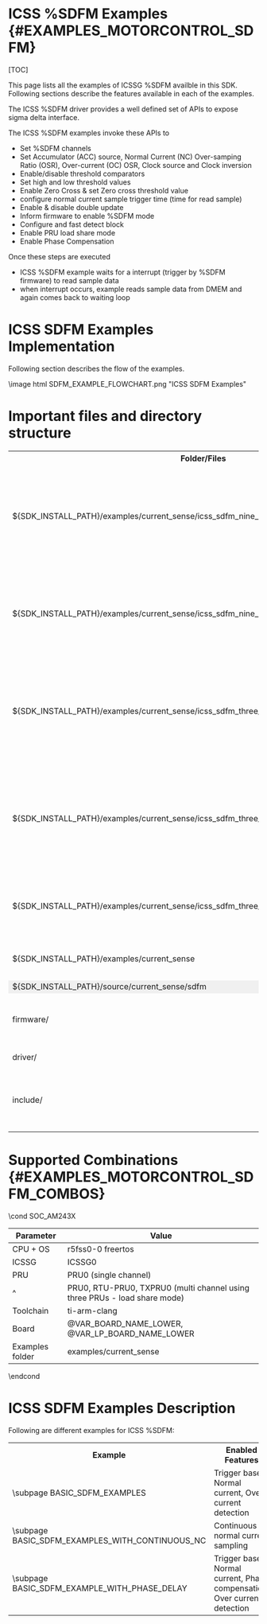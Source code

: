 # ICSS %SDFM Examples {#EXAMPLES_MOTORCONTROL_SDFM}

[TOC]

This page lists all the examples of ICSSG %SDFM availble in this SDK. Following sections describe the features available in each of the examples.

The ICSS %SDFM driver provides a well defined set of APIs to expose sigma delta interface.

The ICSS %SDFM examples invoke these APIs to
- Set %SDFM channels
- Set Accumulator (ACC) source, Normal Current (NC) Over-samping Ratio (OSR), Over-current (OC) OSR, Clock source and Clock inversion
- Enable/disable threshold comparators
- Set high and low threshold values
- Enable Zero Cross & set Zero cross threshold value
- configure normal current sample trigger time (time for read sample)
- Enable & disable double update
- Inform firmware to enable %SDFM mode
- Configure and fast detect block
- Enable PRU load share mode
- Enable Phase Compensation

Once these steps are executed
- ICSS %SDFM example waits for a interrupt (trigger by %SDFM firmware) to read sample data
- when interrupt occurs, example reads sample data from DMEM and again comes back to waiting loop

# ICSS SDFM Examples Implementation
Following section describes the flow of the examples.

\image html SDFM_EXAMPLE_FLOWCHART.png "ICSS SDFM Examples"

# Important files and directory structure

<table>
<tr>
    <th>Folder/Files
    <th>Description
</tr>
<tr>
    <td>${SDK_INSTALL_PATH}/examples/current_sense/icss_sdfm_nine_channel_with_continuous_mode</td>
    <td> Application specific sources for ICSS %SDFM for continuous normal current sampling for nine channels </td>
</tr>
<tr>
    <td> ${SDK_INSTALL_PATH}/examples/current_sense/icss_sdfm_nine_channel_load_share_mode</td>
    <td> Application specific sources for ICSS %SDFM for trigger based normal current sampling for nine channels </td>
</tr>
<tr>
    <td> ${SDK_INSTALL_PATH}/examples/current_sense/icss_sdfm_three_channel_single_pru_mode</td>
    <td> Application specific sources for ICSS %SDFM for trigger based normal current sampling for three channels </td>
</tr>
<tr>
    <td>${SDK_INSTALL_PATH}/examples/current_sense/icss_sdfm_three_channel_with_continuous_mode</td>
    <td> Application specific sources for ICSS %SDFM for continuous normal current sampling for three channels </td>
</tr>

<tr>
    <td>${SDK_INSTALL_PATH}/examples/current_sense/icss_sdfm_three_channel_with_phase_compensation</td>
    <td> Application specific sources for ICSS %SDFM with phase compensation </td>
</tr>
<tr>
    <td>${SDK_INSTALL_PATH}/examples/current_sense</td>
    <td> Common source for ICSS %SDFM applications </td>
</tr>
<tr><td colspan="2" bgcolor=#F0F0F0> ${SDK_INSTALL_PATH}/source/current_sense/sdfm</td></tr>
<tr>
    <td>firmware/</td>
    <td>Folder containing ICSS %SDFM firmware sources</td>
</tr>
<tr>
    <td>driver/</td>
    <td>ICSS %SDFM driver source</td>
</tr>
<tr>
    <td>include/</td>
    <td>Folder containing ICSS %SDFM structures and APIs declarations</td>
</tr>
</table>

# Supported Combinations {#EXAMPLES_MOTORCONTROL_SDFM_COMBOS}

\cond SOC_AM243X

 Parameter       | Value
 ----------------|-----------
 CPU + OS        | r5fss0-0 freertos
 ICSSG           | ICSSG0
 PRU             | PRU0 (single channel)
 ^               | PRU0, RTU-PRU0, TXPRU0 (multi channel using three PRUs - load share mode)
 Toolchain       | ti-arm-clang
 Board           | @VAR_BOARD_NAME_LOWER, @VAR_LP_BOARD_NAME_LOWER
 Examples folder | examples/current_sense

\endcond

# ICSS SDFM Examples Description

Following are different examples for ICSS %SDFM:

<table>
<tr>
        <th>Example
        <th>Enabled Features
        <th>Tested/Supported Features
</tr>
<tr>
        <td>\subpage BASIC_SDFM_EXAMPLES </td>
        <td>Trigger based Normal current, Over current detection</td>
        <td>Zero cross detection, Fast detect, Double Update</td>
 </tr>
 <tr>
        <td>\subpage BASIC_SDFM_EXAMPLES_WITH_CONTINUOUS_NC</td>
        <td>Continuous normal current sampling</td>
        <td>Fast detect</td>
 </tr>
 <tr>
        <td>\subpage BASIC_SDFM_EXAMPLE_WITH_PHASE_DELAY</td>
        <td>Trigger based Normal current, Phase compensation, Over current detection </td>
        <td>Fast detect, Double Update, Zero cross detection</td>

 </tr>
</table>

